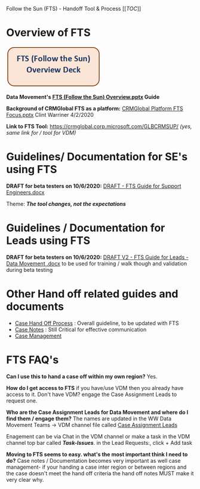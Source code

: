 Follow the Sun (FTS) - Handoff Tool & Process
[[_TOC_]]



# Overview of FTS

[![image.png](/.attachments/image-3889c768-e052-4ad8-b7bf-a13fbc508ff4.png)](/.attachments/FTS%20(Follow%20the%20Sun)%20Overview-38f63ade-0548-439f-83e1-64c9e130436d.pptx)

**Data Movement's [FTS (Follow the Sun) Overview.pptx](/.attachments/FTS%20(Follow%20the%20Sun)%20Overview-38f63ade-0548-439f-83e1-64c9e130436d.pptx) Guide**

**Background of CRMGlobal FTS as a platform:** [CRMGlobal Platform FTS Focus.pptx](/.attachments/CRMGlobal%20Platform%20FTS%20Focus-7d6d8575-4d65-4fd3-8cdc-087c6592047d.pptx) Clint Warriner 4/2/2020



**Link to FTS Tool:** 
https://crmglobal.corp.microsoft.com/GLBCRMSUP/
_(yes, same link for / tool for VDM)_ 
 

# Guidelines/ Documentation for SE's using FTS
**DRAFT for beta testers on 10/6/2020:** [DRAFT - FTS Guide for Support Engineers.docx](/.attachments/DRAFT%20-%20FTS%20Guide%20for%20Support%20Engineers-a2b0a474-3144-4895-bb07-1f8f5e933941.docx)


Theme:  _**The tool changes, not the expectations**_ 
# Guidelines / Documentation for Leads using FTS


**DRAFT for beta testers on 10/6/2020:**    [DRAFT V2 - FTS Guide for Leads - Data Movement .docx](/.attachments/DRAFT%20V2%20-%20FTS%20Guide%20for%20Leads%20-%20Data%20Movement%20-4fa22776-f145-4b7b-be5d-a867f52e4dcc.docx)
 to  be used for training / walk though and validation during beta testing 


# Other Hand off related guides and documents
- [Case Hand Off Process](https://dev.azure.com/Supportability/Big%20Data/_wiki/wikis/Big-Data.wiki/306262/Case-Handoff-Process) : Overall guideline, to be updated with FTS 
- [Case Notes](https://dev.azure.com/Supportability/Big%20Data/_wiki/wikis/Big-Data.wiki/289631/Case-Notes) : Still Critical for effective communication 
- [Case Management](https://dev.azure.com/Supportability/Big%20Data/_wiki/wikis/Big-Data.wiki/289629/Case-Management)



# FTS FAQ's
**Can I use this to hand a case off within my own region?** 
Yes. 


**How do I get access to FTS** 
if you have/use VDM then you already have access to it. 
Don't have VDM? engage the Case Assignment Leads to request one.



**Who are the Case Assignment Leads for Data Movement and where do I find them / engage them?**
The names are updated in the WW Data Movement Teams -> VDM channel file called [Case Assignment Leads](https://microsofteur.sharepoint.com/:x:/t/WWDataMovement/EdlJ69AUILVBij1KpuH35X4Ba3NPuaL_pJSPpNj3z_HO5A?e=Pwnivy) 

Enagement can be via Chat in the VDM channel or make a task in the VDM channel top bar called **_**Task-Issues**_**. in the Lead Requests:, click + Add task


**Moving to FTS seems to easy. what's the most important think I need to do?**
Case notes / Documentation becomes very important as well case management- if your handing a case inter region or between regions and the case doesn't meet the hand off criteria the hand off notes MUST make it very clear why. 